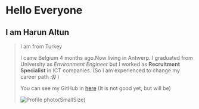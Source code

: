 # Hello Everyone

## I am Harun Altun

> I am from Turkey
>
> I came Belgium 4 months ago.Now living in Antwerp. I graduated from University as _Environment Engineer_ but I worked as **Recruitment Specialist** in ICT companies. (So I am experienced to change my career path **_:))_** )
>
> You can see my GitHub in [here](https://github.com/harunaltunhr) (It is not good yet, but will be)
>
> ![Profile photo(SmallSize)](https://user-images.githubusercontent.com/62182810/81498014-a2bfa200-92c2-11ea-8d99-6232ea415e23.jpg)
